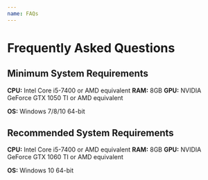 ```yaml
---
name: FAQs
---
```


# Frequently Asked Questions

## Minimum System Requirements

**CPU:** Intel Core i5-7400 or AMD equivalent
**RAM:** 8GB
**GPU:** NVIDIA GeForce GTX 1050 TI or AMD equivalent

**OS:** Windows 7/8/10 64-bit

## Recommended System Requirements

**CPU:** Intel Core i5-7400 or AMD equivalent
**RAM:** 8GB
**GPU:** NVIDIA GeForce GTX 1060 TI or AMD equivalent

**OS:** Windows 10 64-bit
